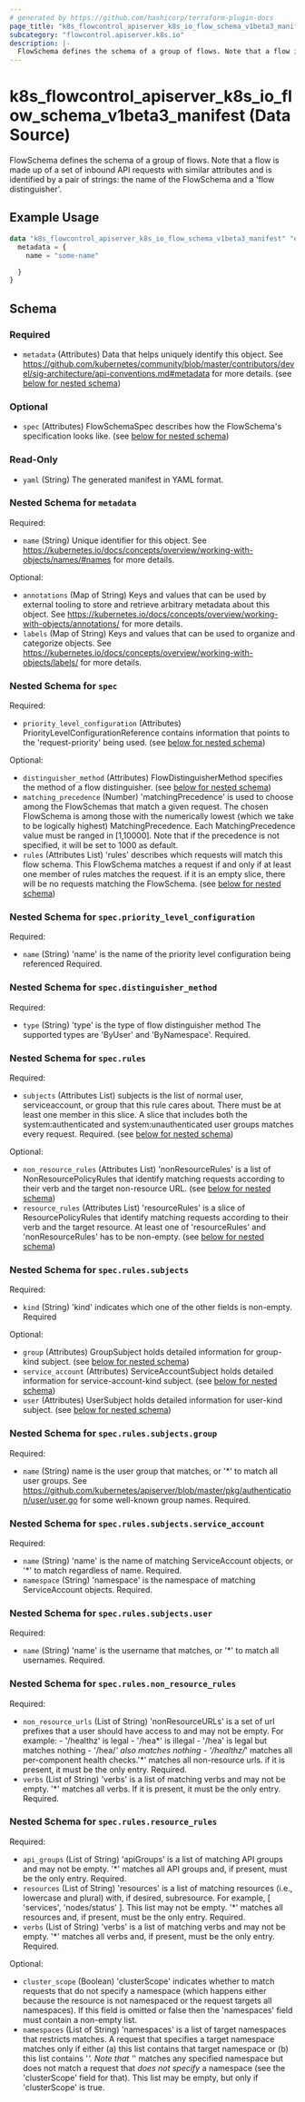 ```yaml
---
# generated by https://github.com/hashicorp/terraform-plugin-docs
page_title: "k8s_flowcontrol_apiserver_k8s_io_flow_schema_v1beta3_manifest Data Source - terraform-provider-k8s"
subcategory: "flowcontrol.apiserver.k8s.io"
description: |-
  FlowSchema defines the schema of a group of flows. Note that a flow is made up of a set of inbound API requests with similar attributes and is identified by a pair of strings: the name of the FlowSchema and a 'flow distinguisher'.
---
```


# k8s_flowcontrol_apiserver_k8s_io_flow_schema_v1beta3_manifest (Data Source)

FlowSchema defines the schema of a group of flows. Note that a flow is made up of a set of inbound API requests with similar attributes and is identified by a pair of strings: the name of the FlowSchema and a 'flow distinguisher'.

## Example Usage

```terraform
data "k8s_flowcontrol_apiserver_k8s_io_flow_schema_v1beta3_manifest" "example" {
  metadata = {
    name = "some-name"

  }
}
```

<!-- schema generated by tfplugindocs -->
## Schema

### Required

- `metadata` (Attributes) Data that helps uniquely identify this object. See https://github.com/kubernetes/community/blob/master/contributors/devel/sig-architecture/api-conventions.md#metadata for more details. (see [below for nested schema](#nestedatt--metadata))

### Optional

- `spec` (Attributes) FlowSchemaSpec describes how the FlowSchema's specification looks like. (see [below for nested schema](#nestedatt--spec))

### Read-Only

- `yaml` (String) The generated manifest in YAML format.

<a id="nestedatt--metadata"></a>
### Nested Schema for `metadata`

Required:

- `name` (String) Unique identifier for this object. See https://kubernetes.io/docs/concepts/overview/working-with-objects/names/#names for more details.

Optional:

- `annotations` (Map of String) Keys and values that can be used by external tooling to store and retrieve arbitrary metadata about this object. See https://kubernetes.io/docs/concepts/overview/working-with-objects/annotations/ for more details.
- `labels` (Map of String) Keys and values that can be used to organize and categorize objects. See https://kubernetes.io/docs/concepts/overview/working-with-objects/labels/ for more details.


<a id="nestedatt--spec"></a>
### Nested Schema for `spec`

Required:

- `priority_level_configuration` (Attributes) PriorityLevelConfigurationReference contains information that points to the 'request-priority' being used. (see [below for nested schema](#nestedatt--spec--priority_level_configuration))

Optional:

- `distinguisher_method` (Attributes) FlowDistinguisherMethod specifies the method of a flow distinguisher. (see [below for nested schema](#nestedatt--spec--distinguisher_method))
- `matching_precedence` (Number) 'matchingPrecedence' is used to choose among the FlowSchemas that match a given request. The chosen FlowSchema is among those with the numerically lowest (which we take to be logically highest) MatchingPrecedence.  Each MatchingPrecedence value must be ranged in [1,10000]. Note that if the precedence is not specified, it will be set to 1000 as default.
- `rules` (Attributes List) 'rules' describes which requests will match this flow schema. This FlowSchema matches a request if and only if at least one member of rules matches the request. if it is an empty slice, there will be no requests matching the FlowSchema. (see [below for nested schema](#nestedatt--spec--rules))

<a id="nestedatt--spec--priority_level_configuration"></a>
### Nested Schema for `spec.priority_level_configuration`

Required:

- `name` (String) 'name' is the name of the priority level configuration being referenced Required.


<a id="nestedatt--spec--distinguisher_method"></a>
### Nested Schema for `spec.distinguisher_method`

Required:

- `type` (String) 'type' is the type of flow distinguisher method The supported types are 'ByUser' and 'ByNamespace'. Required.


<a id="nestedatt--spec--rules"></a>
### Nested Schema for `spec.rules`

Required:

- `subjects` (Attributes List) subjects is the list of normal user, serviceaccount, or group that this rule cares about. There must be at least one member in this slice. A slice that includes both the system:authenticated and system:unauthenticated user groups matches every request. Required. (see [below for nested schema](#nestedatt--spec--rules--subjects))

Optional:

- `non_resource_rules` (Attributes List) 'nonResourceRules' is a list of NonResourcePolicyRules that identify matching requests according to their verb and the target non-resource URL. (see [below for nested schema](#nestedatt--spec--rules--non_resource_rules))
- `resource_rules` (Attributes List) 'resourceRules' is a slice of ResourcePolicyRules that identify matching requests according to their verb and the target resource. At least one of 'resourceRules' and 'nonResourceRules' has to be non-empty. (see [below for nested schema](#nestedatt--spec--rules--resource_rules))

<a id="nestedatt--spec--rules--subjects"></a>
### Nested Schema for `spec.rules.subjects`

Required:

- `kind` (String) 'kind' indicates which one of the other fields is non-empty. Required

Optional:

- `group` (Attributes) GroupSubject holds detailed information for group-kind subject. (see [below for nested schema](#nestedatt--spec--rules--subjects--group))
- `service_account` (Attributes) ServiceAccountSubject holds detailed information for service-account-kind subject. (see [below for nested schema](#nestedatt--spec--rules--subjects--service_account))
- `user` (Attributes) UserSubject holds detailed information for user-kind subject. (see [below for nested schema](#nestedatt--spec--rules--subjects--user))

<a id="nestedatt--spec--rules--subjects--group"></a>
### Nested Schema for `spec.rules.subjects.group`

Required:

- `name` (String) name is the user group that matches, or '*' to match all user groups. See https://github.com/kubernetes/apiserver/blob/master/pkg/authentication/user/user.go for some well-known group names. Required.


<a id="nestedatt--spec--rules--subjects--service_account"></a>
### Nested Schema for `spec.rules.subjects.service_account`

Required:

- `name` (String) 'name' is the name of matching ServiceAccount objects, or '*' to match regardless of name. Required.
- `namespace` (String) 'namespace' is the namespace of matching ServiceAccount objects. Required.


<a id="nestedatt--spec--rules--subjects--user"></a>
### Nested Schema for `spec.rules.subjects.user`

Required:

- `name` (String) 'name' is the username that matches, or '*' to match all usernames. Required.



<a id="nestedatt--spec--rules--non_resource_rules"></a>
### Nested Schema for `spec.rules.non_resource_rules`

Required:

- `non_resource_urls` (List of String) 'nonResourceURLs' is a set of url prefixes that a user should have access to and may not be empty. For example:  - '/healthz' is legal  - '/hea*' is illegal  - '/hea' is legal but matches nothing  - '/hea/*' also matches nothing  - '/healthz/*' matches all per-component health checks.'*' matches all non-resource urls. if it is present, it must be the only entry. Required.
- `verbs` (List of String) 'verbs' is a list of matching verbs and may not be empty. '*' matches all verbs. If it is present, it must be the only entry. Required.


<a id="nestedatt--spec--rules--resource_rules"></a>
### Nested Schema for `spec.rules.resource_rules`

Required:

- `api_groups` (List of String) 'apiGroups' is a list of matching API groups and may not be empty. '*' matches all API groups and, if present, must be the only entry. Required.
- `resources` (List of String) 'resources' is a list of matching resources (i.e., lowercase and plural) with, if desired, subresource.  For example, [ 'services', 'nodes/status' ].  This list may not be empty. '*' matches all resources and, if present, must be the only entry. Required.
- `verbs` (List of String) 'verbs' is a list of matching verbs and may not be empty. '*' matches all verbs and, if present, must be the only entry. Required.

Optional:

- `cluster_scope` (Boolean) 'clusterScope' indicates whether to match requests that do not specify a namespace (which happens either because the resource is not namespaced or the request targets all namespaces). If this field is omitted or false then the 'namespaces' field must contain a non-empty list.
- `namespaces` (List of String) 'namespaces' is a list of target namespaces that restricts matches.  A request that specifies a target namespace matches only if either (a) this list contains that target namespace or (b) this list contains '*'.  Note that '*' matches any specified namespace but does not match a request that _does not specify_ a namespace (see the 'clusterScope' field for that). This list may be empty, but only if 'clusterScope' is true.
